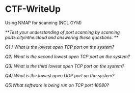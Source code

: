 # CTF-WriteUp
Using NMAP for scanning (NCL GYM)

***Test your understanding of port scanning by scanning ports.cityinthe.cloud and answering these questions.*
**

*Q1 ) What is the lowest open TCP port on the system?*

*Q2) What is the second lowest open TCP port on the system?*

*Q3) What is the third lowest open TCP port on the system?*

*Q4) What is the lowest open UDP port on the system?*

*Q5)What software is being run on TCP port 16080?*
